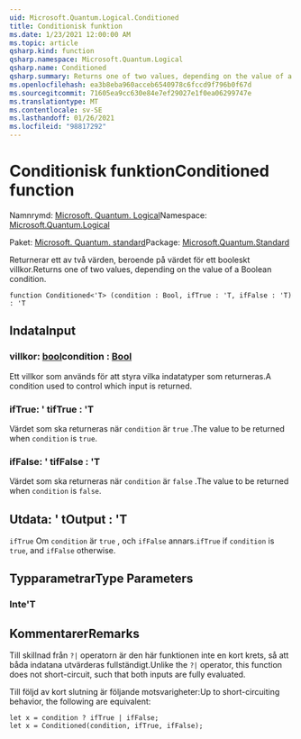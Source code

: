 ```yaml
---
uid: Microsoft.Quantum.Logical.Conditioned
title: Conditionisk funktion
ms.date: 1/23/2021 12:00:00 AM
ms.topic: article
qsharp.kind: function
qsharp.namespace: Microsoft.Quantum.Logical
qsharp.name: Conditioned
qsharp.summary: Returns one of two values, depending on the value of a Boolean condition.
ms.openlocfilehash: ea3b8eba960acceb6540978c6fccd9f796b0f67d
ms.sourcegitcommit: 71605ea9cc630e84e7ef29027e1f0ea06299747e
ms.translationtype: MT
ms.contentlocale: sv-SE
ms.lasthandoff: 01/26/2021
ms.locfileid: "98817292"
---
```

# <a name="conditioned-function"></a><span data-ttu-id="68832-102">Conditionisk funktion</span><span class="sxs-lookup"><span data-stu-id="68832-102">Conditioned function</span></span>

<span data-ttu-id="68832-103">Namnrymd: [Microsoft. Quantum. Logical](xref:Microsoft.Quantum.Logical)</span><span class="sxs-lookup"><span data-stu-id="68832-103">Namespace: [Microsoft.Quantum.Logical](xref:Microsoft.Quantum.Logical)</span></span>

<span data-ttu-id="68832-104">Paket: [Microsoft. Quantum. standard](https://nuget.org/packages/Microsoft.Quantum.Standard)</span><span class="sxs-lookup"><span data-stu-id="68832-104">Package: [Microsoft.Quantum.Standard](https://nuget.org/packages/Microsoft.Quantum.Standard)</span></span>


<span data-ttu-id="68832-105">Returnerar ett av två värden, beroende på värdet för ett booleskt villkor.</span><span class="sxs-lookup"><span data-stu-id="68832-105">Returns one of two values, depending on the value of a Boolean condition.</span></span>

```qsharp
function Conditioned<'T> (condition : Bool, ifTrue : 'T, ifFalse : 'T) : 'T
```


## <a name="input"></a><span data-ttu-id="68832-106">Indata</span><span class="sxs-lookup"><span data-stu-id="68832-106">Input</span></span>

### <a name="condition--bool"></a><span data-ttu-id="68832-107">villkor: [bool](xref:microsoft.quantum.lang-ref.bool)</span><span class="sxs-lookup"><span data-stu-id="68832-107">condition : [Bool](xref:microsoft.quantum.lang-ref.bool)</span></span>

<span data-ttu-id="68832-108">Ett villkor som används för att styra vilka indatatyper som returneras.</span><span class="sxs-lookup"><span data-stu-id="68832-108">A condition used to control which input is returned.</span></span>


### <a name="iftrue--t"></a><span data-ttu-id="68832-109">ifTrue: ' t</span><span class="sxs-lookup"><span data-stu-id="68832-109">ifTrue : 'T</span></span>

<span data-ttu-id="68832-110">Värdet som ska returneras när `condition` är `true` .</span><span class="sxs-lookup"><span data-stu-id="68832-110">The value to be returned when `condition` is `true`.</span></span>


### <a name="iffalse--t"></a><span data-ttu-id="68832-111">ifFalse: ' t</span><span class="sxs-lookup"><span data-stu-id="68832-111">ifFalse : 'T</span></span>

<span data-ttu-id="68832-112">Värdet som ska returneras när `condition` är `false` .</span><span class="sxs-lookup"><span data-stu-id="68832-112">The value to be returned when `condition` is `false`.</span></span>



## <a name="output--t"></a><span data-ttu-id="68832-113">Utdata: ' t</span><span class="sxs-lookup"><span data-stu-id="68832-113">Output : 'T</span></span>

<span data-ttu-id="68832-114">`ifTrue` Om `condition` är `true` , och `ifFalse` annars.</span><span class="sxs-lookup"><span data-stu-id="68832-114">`ifTrue` if `condition` is `true`, and `ifFalse` otherwise.</span></span>

## <a name="type-parameters"></a><span data-ttu-id="68832-115">Typparametrar</span><span class="sxs-lookup"><span data-stu-id="68832-115">Type Parameters</span></span>

### <a name="t"></a><span data-ttu-id="68832-116">Inte</span><span class="sxs-lookup"><span data-stu-id="68832-116">'T</span></span>



## <a name="remarks"></a><span data-ttu-id="68832-117">Kommentarer</span><span class="sxs-lookup"><span data-stu-id="68832-117">Remarks</span></span>

<span data-ttu-id="68832-118">Till skillnad från `?|` operatorn är den här funktionen inte en kort krets, så att båda indatana utvärderas fullständigt.</span><span class="sxs-lookup"><span data-stu-id="68832-118">Unlike the `?|` operator, this function does not short-circuit, such that both inputs are fully evaluated.</span></span>

<span data-ttu-id="68832-119">Till följd av kort slutning är följande motsvarigheter:</span><span class="sxs-lookup"><span data-stu-id="68832-119">Up to short-circuiting behavior, the following are equivalent:</span></span>

```qsharp
let x = condition ? ifTrue | ifFalse;
let x = Conditioned(condition, ifTrue, ifFalse);
```